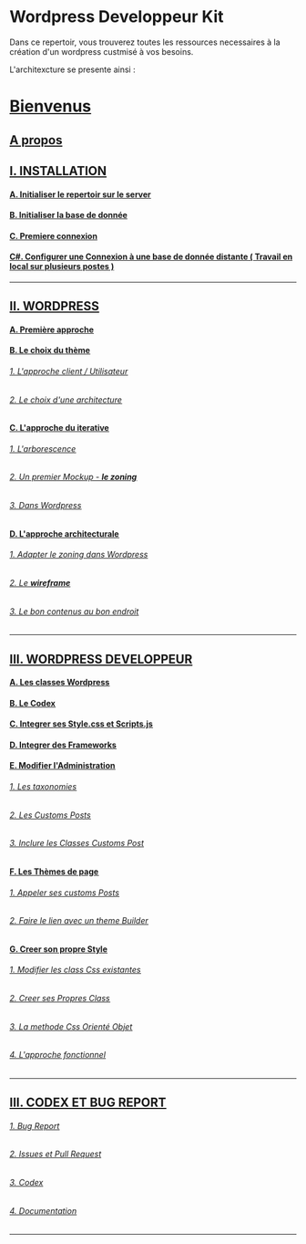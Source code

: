 # Wordpress Developpeur Kit

Dans ce repertoir, vous trouverez toutes les ressources necessaires à la création d'un wordpress custmisé à vos besoins.

L'architexcture se presente ainsi :

# [Bienvenus](/Ma6Tvacoder-Docs/WordpressDevelopperKit/wiki/)
## [A propos](/Ma6Tvacoder-Docs/WordpressDevelopperKit/wiki/A-propos)
## [<u>I. INSTALLATION](/Ma6Tvacoder-Docs/WordpressDevelopperKit/wiki/Installation)
#### [A. Initialiser le repertoir sur le server](/Ma6Tvacoder-Docs/WordpressDevelopperKit/wiki/A.Initialiser-Repertoir)
#### [B. Initialiser la base de donnée](/Ma6Tvacoder-Docs/WordpressDevelopperKit/wiki/B.Initialiser-Bdd)
#### [C. Premiere connexion](/Ma6Tvacoder-Docs/WordpressDevelopperKit/wiki/C.Premiere-Connexion)
#### [C#. Configurer une Connexion à une base de donnée distante](/Ma6Tvacoder-Docs/WordpressDevelopperKit/wiki/C#.Connexion-Distante-Locale) ( Travail en local sur plusieurs postes )
---

## [<u>II. WORDPRESS](/Ma6Tvacoder-Docs/WordpressDevelopperKit/wiki/Wordpress)
#### [<u>A. Première approche](/Ma6Tvacoder-Docs/WordpressDevelopperKit/wiki/A.Premiere-Approche)
#### [<u>B. Le choix du thème](/Ma6Tvacoder-Docs/WordpressDevelopperKit/wiki/B.Choix-Theme)
###### [1. L'approche client / Utilisateur](/Ma6Tvacoder-Docs/WordpressDevelopperKit/wiki/B.Choix-Theme#)
###### [2. Le choix d'une architecture](/Ma6Tvacoder-Docs/WordpressDevelopperKit/wiki/B.Choix-Theme#)
#### [<u>C. L'approche du iterative](/Ma6Tvacoder-Docs/WordpressDevelopperKit/wiki/C.Iterative)
###### [1. L'arborescence](/Ma6Tvacoder-Docs/WordpressDevelopperKit/wiki/C.Iterative#)
###### [2. Un premier Mockup - **le zoning**](/Ma6Tvacoder-Docs/WordpressDevelopperKit/wiki/C.Iterative#)
###### [3. Dans Wordpress](/Ma6Tvacoder-Docs/WordpressDevelopperKit/wiki/C.Iterative#)
#### [<u>D. L'approche architecturale](/Ma6Tvacoder-Docs/WordpressDevelopperKit/wiki/D.Architecture)
###### [1. Adapter le zoning dans Wordpress](/Ma6Tvacoder-Docs/WordpressDevelopperKit/wiki/D.Architecture#)
###### [2. Le **wireframe**](/Ma6Tvacoder-Docs/WordpressDevelopperKit/wiki/D.Architecture#)
###### [3. Le bon contenus au bon endroit](/Ma6Tvacoder-Docs/WordpressDevelopperKit/wiki/D.Architecture#)
---

## [<u>III. WORDPRESS DEVELOPPEUR](/Ma6Tvacoder-Docs/WordpressDevelopperKit/wiki/Wordpress-Dev)
#### [<u>A. Les classes Wordpress](/Ma6Tvacoder-Docs/WordpressDevelopperKit/wiki/A.Les-Class-Wp)
#### [<u>B. Le Codex](/Ma6Tvacoder-Docs/WordpressDevelopperKit/wiki/B.Codex)
#### [<u>C. Integrer ses Style.css et Scripts.js](/Ma6Tvacoder-Docs/WordpressDevelopperKit/wiki/C.Custom-Style-Script)
#### [<u>D. Integrer des Frameworks](/Ma6Tvacoder-Docs/WordpressDevelopperKit/wiki/D.Frameworksp)
#### [<u>E. Modifier l'Administration](/Ma6Tvacoder-Docs/WordpressDevelopperKit/wiki/E.modifier-Admin)
###### [1. Les taxonomies](/Ma6Tvacoder-Docs/WordpressDevelopperKit/wiki/E.modifier-Admin#)
###### [2. Les Customs Posts](/Ma6Tvacoder-Docs/WordpressDevelopperKit/wiki/E.modifier-Admin#)
###### [3. Inclure les Classes Customs Post](/Ma6Tvacoder-Docs/WordpressDevelopperKit/wiki/E.modifier-Admin#)
#### [<u>F. Les Thèmes de page](/Ma6Tvacoder-Docs/WordpressDevelopperKit/wiki/F.Theme-Pages)
###### [1. Appeler ses customs Posts](/Ma6Tvacoder-Docs/WordpressDevelopperKit/wiki/F.Theme-Pages#)
###### [2. Faire le lien avec un theme Builder](/Ma6Tvacoder-Docs/WordpressDevelopperKit/wiki/F.Theme-Pages#)
#### [<u>G. Creer son propre Style](/Ma6Tvacoder-Docs/WordpressDevelopperKit/wiki/G.Own-Style)
###### [1. Modifier les class Css existantes](/Ma6Tvacoder-Docs/WordpressDevelopperKit/wiki/G.Own-Style#)
###### [2. Creer ses Propres Class](/Ma6Tvacoder-Docs/WordpressDevelopperKit/wiki/G.Own-Style#)
###### [3. La methode Css Orienté Objet](/Ma6Tvacoder-Docs/WordpressDevelopperKit/wiki/G.Own-Style#)
###### [4. L'approche fonctionnel](/Ma6Tvacoder-Docs/WordpressDevelopperKit/wiki/G.Own-Style#)
---

## [<u>III. CODEX ET BUG REPORT](/Ma6Tvacoder-Docs/WordpressDevelopperKit/wiki/Issue-Codex)
###### [1. Bug Report](/Ma6Tvacoder-Docs/WordpressDevelopperKit/wiki/Issue-Codex#)
###### [2. Issues et Pull Request](/Ma6Tvacoder-Docs/WordpressDevelopperKit/wiki/Issue-Codex#)
###### [3. Codex](/Ma6Tvacoder-Docs/WordpressDevelopperKit/wiki/Issue-Codex#)
###### [4. Documentation](/Ma6Tvacoder-Docs/WordpressDevelopperKit/wiki/Issue-Codex#)
---
